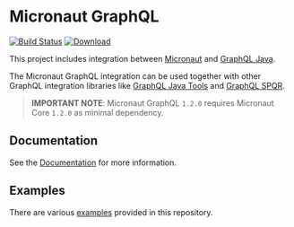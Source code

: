 # Micronaut GraphQL

[![Build Status](https://travis-ci.org/micronaut-projects/micronaut-graphql.svg?branch=master)](https://travis-ci.org/micronaut-projects/micronaut-graphql)
[![Download](https://api.bintray.com/packages/micronaut/core-releases-local/graphql/images/download.svg)](https://bintray.com/micronaut/core-releases-local/graphql/_latestVersion)

This project includes integration between [Micronaut](http://micronaut.io) and [GraphQL Java](https://www.graphql-java.com/).

The Micronaut GraphQL integration can be used together with other GraphQL integration libraries like
[GraphQL Java Tools](https://github.com/graphql-java-kickstart/graphql-java-tools) and [GraphQL SPQR](https://github.com/leangen/graphql-spqr).

> **IMPORTANT NOTE**: Micronaut GraphQL `1.2.0` requires Micronaut Core `1.2.0` as minimal dependency.

## Documentation ##

See the [Documentation](https://micronaut-projects.github.io/micronaut-graphql/latest/guide/index.html) for more information.

## Examples ##

There are various [examples](https://github.com/micronaut-projects/micronaut-graphql/tree/master/examples) provided in this repository.
